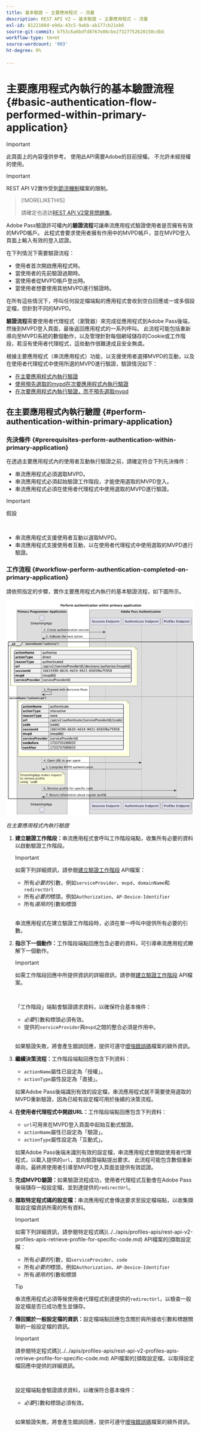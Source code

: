 ```yaml
---
title: 基本驗證 — 主要應用程式 — 流量
description: REST API V2 — 基本驗證 — 主要應用程式 — 流量
exl-id: 8122108d-e9da-43c5-9abb-ab177cb21eb6
source-git-commit: b753c6a6bdfd8767e86cbe27327752620158cdbb
workflow-type: tm+mt
source-wordcount: '903'
ht-degree: 0%

---
```


# 主要應用程式內執行的基本驗證流程 {#basic-authentication-flow-performed-within-primary-application}

>[!IMPORTANT]
>
> 此頁面上的內容僅供參考。 使用此API需要Adobe的目前授權。 不允許未經授權的使用。

>[!IMPORTANT]
>
> REST API V2實作受到[節流機制](/help/authentication/integration-guide-programmers/throttling-mechanism.md)檔案的限制。

>[!MORELIKETHIS]
>
> 請確定也造訪[REST API V2常見問題集](/help/authentication/integration-guide-programmers/rest-apis/rest-api-v2/rest-api-v2-faqs.md#authentication-phase-faqs-general)。

Adobe Pass驗證許可權內的&#x200B;**驗證流程**&#x200B;可讓串流應用程式驗證使用者是否擁有有效的MVPD帳戶。 此程式會要求使用者擁有作用中的MVPD帳戶，並在MVPD登入頁面上輸入有效的登入認證。

在下列情況下需要驗證流程：

* 使用者首次開啟應用程式時。
* 當使用者的先前驗證過期時。
* 當使用者從MVPD帳戶登出時。
* 當使用者想要使用其他MVPD進行驗證時。

在所有這些情況下，呼叫任何設定檔端點的應用程式會收到空白回應或一或多個設定檔，但針對不同的MVPD。

**驗證流程**&#x200B;需要使用者代理程式（瀏覽器）來完成從應用程式到Adobe Pass後端，然後到MVPD登入頁面，最後返回應用程式的一系列呼叫。 此流程可能包括重新導向至MVPD系統的數個動作，以及管理針對每個網域儲存的Cookie或工作階段，若沒有使用者代理程式，這些動作很難達成且安全無虞。

根據主要應用程式（串流應用程式）功能，以支援使用者選擇MVPD的互動，以及在使用者代理程式中使用所選的MVPD進行驗證，驗證情況如下：

* [在主要應用程式內執行驗證](./rest-api-v2-basic-authentication-primary-application-flow.md)
* [使用預先選取的mvpd在次要應用程式內執行驗證](rest-api-v2-basic-authentication-secondary-application-flow.md)
* [在次要應用程式內執行驗證，而不預先選取mvpd](rest-api-v2-basic-authentication-secondary-application-flow.md)

## 在主要應用程式內執行驗證 {#perform-authentication-within-primary-application}

### 先決條件 {#prerequisites-perform-authentication-within-primary-application}

在透過主要應用程式內的使用者互動執行驗證之前，請確定符合下列先決條件：

* 串流應用程式必須選取MVPD。
* 串流應用程式必須起始驗證工作階段，才能使用選取的MVPD登入。
* 串流應用程式必須在使用者代理程式中使用選取的MVPD進行驗證。

>[!IMPORTANT]
>
> 假設
>
> <br/>
> 
> * 串流應用程式支援使用者互動以選取MVPD。
> * 串流應用程式支援使用者互動，以在使用者代理程式中使用選取的MVPD進行驗證。

### 工作流程 {#workflow-perform-authentication-completed-on-primary-application}

請依照指定的步驟，實作主要應用程式內執行的基本驗證流程，如下圖所示。

![在主要應用程式內執行驗證](../../../../../assets/rest-api-v2/flows/basic-access-flows/rest-api-v2-perform-authentication-within-primary-application.png)

*在主要應用程式內執行驗證*

1. **建立驗證工作階段：**&#x200B;串流應用程式會呼叫工作階段端點，收集所有必要的資料以啟動驗證工作階段。

   >[!IMPORTANT]
   >
   > 如需下列詳細資訊，請參閱[建立驗證工作階段](../../apis/sessions-apis/rest-api-v2-sessions-apis-create-authentication-session.md) API檔案：
   > 
   > * 所有&#x200B;_必要的_&#x200B;引數，例如`serviceProvider`、`mvpd`、`domainName`和`redirectUrl`
   > * 所有&#x200B;_必要的_&#x200B;標頭，例如`Authorization`、`AP-Device-Identifier`
   > * 所有&#x200B;_選用的_&#x200B;引數和標頭
   > 
   > <br/>
   > 
   > 串流應用程式在建立驗證工作階段時，必須在單一呼叫中提供所有必要的引數。

1. **指示下一個動作：**&#x200B;工作階段端點回應包含必要的資料，可引導串流應用程式瞭解下一個動作。

   >[!IMPORTANT]
   >
   > 如需工作階段回應中所提供資訊的詳細資訊，請參閱[建立驗證工作階段](../../apis/sessions-apis/rest-api-v2-sessions-apis-create-authentication-session.md) API檔案。
   > 
   > <br/>
   > 
   > 「工作階段」端點會驗證請求資料，以確保符合基本條件：
   >
   > * _必要_&#x200B;引數和標頭必須有效。
   > * 提供的`serviceProvider`與`mvpd`之間的整合必須是作用中。
   > 
   > <br/>
   > 
   > 如果驗證失敗，將會產生錯誤回應，提供可遵守[增強錯誤碼](../../../../features-standard/error-reporting/enhanced-error-codes.md)檔案的額外資訊。

1. **繼續決策流程：**&#x200B;工作階段端點回應包含下列資料：
   * `actionName`屬性已設定為「授權」。
   * `actionType`屬性設定為「直接」。

   如果Adobe Pass後端識別有效的設定檔，串流應用程式就不需要使用選取的MVPD重新驗證，因為已經有設定檔可用於後續的決策流程。

1. **在使用者代理程式中開啟URL：**&#x200B;工作階段端點回應包含下列資料：
   * `url`可用來在MVPD登入頁面中起始互動式驗證。
   * `actionName`屬性已設定為「驗證」。
   * `actionType`屬性設定為「互動式」。

   如果Adobe Pass後端未識別有效的設定檔，串流應用程式會開啟使用者代理程式，以載入提供的`url`，並向驗證端點提出要求。 此流程可能包含數個重新導向，最終將使用者引導至MVPD登入頁面並提供有效認證。

1. **完成MVPD驗證：**&#x200B;如果驗證流程成功，使用者代理程式互動會在Adobe Pass後端儲存一般設定檔，並到達提供的`redirectUrl`。

1. **擷取特定程式碼的設定檔：**&#x200B;串流應用程式會傳送要求至設定檔端點，以收集擷取設定檔資訊所需的所有資料。

   >[!IMPORTANT]
   >
   > 如需下列詳細資訊，請參閱特定程式碼](../../apis/profiles-apis/rest-api-v2-profiles-apis-retrieve-profile-for-specific-code.md) API檔案的[擷取設定檔：
   >
   > * 所有&#x200B;_必要的_&#x200B;引數，如`serviceProvider`、`code`
   > * 所有&#x200B;_必要的_&#x200B;標頭，例如`Authorization`、`AP-Device-Identifier`
   > * 所有&#x200B;_選用的_&#x200B;引數和標頭

   >[!TIP]
   >
   > 串流應用程式必須等候使用者代理程式到達提供的`redirectUrl`，以檢查一般設定檔是否已成功產生並儲存。

1. **傳回關於一般設定檔的資訊：**&#x200B;設定檔端點回應包含關於與所接收引數和標題關聯的一般設定檔的資訊。

   >[!IMPORTANT]
   >
   > 請參閱特定程式碼](../../apis/profiles-apis/rest-api-v2-profiles-apis-retrieve-profile-for-specific-code.md) API檔案的[擷取設定檔，以取得設定檔回應中提供的詳細資訊。
   > 
   > <br/>
   > 
   > 設定檔端點會驗證請求資料，以確保符合基本條件：
   >
   > * _必要_&#x200B;引數和標頭必須有效。
   >
   > <br/>
   > 
   > 如果驗證失敗，將會產生錯誤回應，提供可遵守[增強錯誤碼](../../../../features-standard/error-reporting/enhanced-error-codes.md)檔案的額外資訊。
